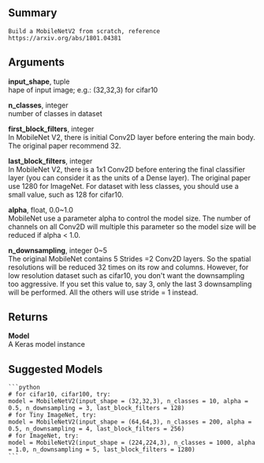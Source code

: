 ## Summary

    Build a MobileNetV2 from scratch, reference https://arxiv.org/abs/1801.04381

## Arguments

**input_shape**, tuple   
        hape of input image; e.g.: (32,32,3) for cifar10

**n_classes**, integer   
        number of classes in dataset

**first_block_filters**, integer   
        In MobileNet V2, there is initial Conv2D layer before entering the main body.
        The original paper recommend 32.

**last_block_filters**, integer   
        In MobileNet V2, there is a 1x1 Conv2D before entering the final classifier 
        layer (you can consider it as the units of a Dense layer). The original paper
        use 1280 for ImageNet. For dataset with less classes, you should use a small 
        value, such as 128 for cifar10.  
    
**alpha**, float, 0.0~1.0   
        MobileNet use a parameter alpha to control the model size. The number of channels
        on all Conv2D will multiple this parameter so the model size will be reduced if
        alpha < 1.0.  
    
**n_downsampling**, integer 0~5   
        The original MobileNet contains 5 Strides =2 Conv2D layers. So the spatial resolutions
        will be reduced 32 times on its row and columns. However, for low resolution dataset
        such as cifar10, you don't want the downsampling too aggressive. If you set 
        this value to, say 3, only the last 3 downsampling will be performed. All the others
        will use stride = 1 instead.


## Returns
**Model**    
        A Keras model instance

## Suggested Models
    ```python
    # for cifar10, cifar100, try:
    model = MobileNetV2(input_shape = (32,32,3), n_classes = 10, alpha = 0.5, n_downsampling = 3, last_block_filters = 128)
    # for Tiny ImageNet, try:
    model = MobileNetV2(input_shape = (64,64,3), n_classes = 200, alpha = 0.5, n_downsampling = 4, last_block_filters = 256)
    # for ImageNet, try:
    model = MobileNetV2(input_shape = (224,224,3), n_classes = 1000, alpha = 1.0, n_downsampling = 5, last_block_filters = 1280)
    ```